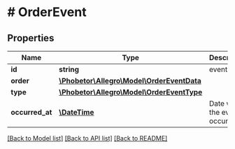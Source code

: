 # # OrderEvent

## Properties

Name | Type | Description | Notes
------------ | ------------- | ------------- | -------------
**id** | **string** | event id |
**order** | [**\Phobetor\Allegro\Model\OrderEventData**](OrderEventData.md) |  |
**type** | [**\Phobetor\Allegro\Model\OrderEventType**](OrderEventType.md) |  |
**occurred_at** | [**\DateTime**](\DateTime.md) | Date when the event occurred |

[[Back to Model list]](../../README.md#models) [[Back to API list]](../../README.md#endpoints) [[Back to README]](../../README.md)
